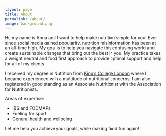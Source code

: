 ```yaml
---
layout: page
title: About
permalink: /about/
image: background.png
---
```

Hi, my name is Anna and I want to help make nutrition simple for you! Ever since social media gained popularity, nutrition misinformation has been at an all-time high. My goal is to help you navigate this confusing world and create sustainable changes that bring out the best in you. My practice takes a weight neutral and food first approach to provide optimal support and help for all of my clients. 
 

I received my degree in Nutrition from [King’s College London](https://www.kcl.ac.uk/about/history) where I became experienced with a multitude of nutritional concerns. I am also registered in good standing as an Associate Nutritionist with the Association for Nutritionists. 

Areas of expertise: 
<ul>
<li>IBS and FODMAPs</li>
<li>Fueling for sport</li> 
<li>General health and wellbeing</li>
</ul>


Let me help you achieve your goals, while making food fun again!


